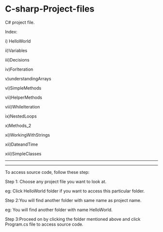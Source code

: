 # C-sharp-Project-files
C# project file.

Index:

i) HelloWorld

ii)Variables

iii)Decisions

iv)ForIteration

v)understandingArrays

vi)SimpleMethods

vii)HelperMethods

viii)WhileIteration

ix)NestedLoops

x)Methods_2

xi)WorkingWithStrings

xii)DateandTime

xiii)SimpleClasses

-----------------------------------------------------------------------------------------------------------------------------------------------

-----------------------------------------------------------------------------------------------------------------------------------------------




To access source code, follow these step:

Step 1: Choose any project file you want to look at.

eg: Click HelloWorld folder if you want to access this particular folder.

Step 2:You will find another folder with same name as project name.

eg: You will find another folder with name HelloWorld.

Step 3:Proceed on by clicking the folder mentioned above and click Program.cs file to access source code. 
